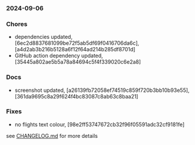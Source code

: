 ### 2024-09-06

### Chores
+ dependencies updated, [6ec2d8837681099be72f5ab5df69f0416706da6c], [a4d2ab3b216b5128a6f12f64ad214b285df8701d]
+ GitHub action dependency updated, [35445a802ae5b5a78a84694c5f4f339020c6e2a8]

### Docs
+ screenshot updated, [a26139fb72058ef74519c859f720b3bb10b93e55], [361da9695c8a29f624f4bc83087c8ab63c8baa21]

### Fixes
+ no flights text colour, [98e2ff53747672cb32f96f05591adc32cf9181fe]

see <a href='https://github.com/mrjackwills/flightbox_vue/blob/main/CHANGELOG.md'>CHANGELOG.md</a> for more details
